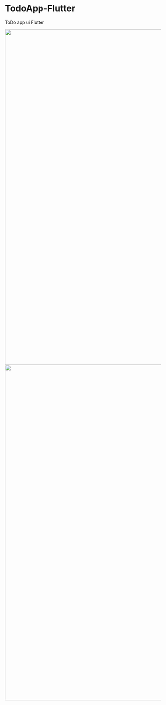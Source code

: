 # TodoApp-Flutter
ToDo app ui Flutter

<img src="https://github.com/Enki013/TodoApp-Flutter/assets/39771190/a4a6f2f9-d20b-422c-8195-41fa25d7910c" width="540" height="1080">
<img src="https://github.com/Enki013/TodoApp-Flutter/assets/39771190/b0c7a444-2dc1-41d8-86a2-4c3542a6cb6e" width="540" height="1080">
